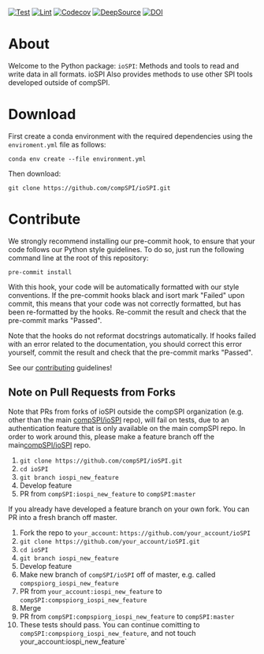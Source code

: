 [![Test](https://github.com/compSPI/ioSPI/actions/workflows/test.yml/badge.svg)](https://github.com/compSPI/ioSPI/actions/workflows/test.yml)
[![Lint](https://github.com/compSPI/ioSPI/actions/workflows/lint.yml/badge.svg)](https://github.com/compSPI/ioSPI/actions/workflows/lint.yml)
[![Codecov](https://codecov.io/gh/compSPI/ioSPI/branch/master/graph/badge.svg?token=OBVOV3ZM1O)](https://codecov.io/gh/compSPI/ioSPI)
[![DeepSource](https://deepsource.io/gh/compSPI/ioSPI.svg/?label=active+issues&show_trend=true&token=4kJgheTFBCQhy6ItFV2Qp4cA)](https://deepsource.io/gh/compSPI/ioSPI/?ref=repository-badge)
[![DOI](https://zenodo.org/badge/DOI/10.5281/zenodo.6099894.svg)](https://doi.org/10.5281/zenodo.6099894)

# About

Welcome to the Python package: `ioSPI`: Methods and tools to read and write data in all formats. ioSPI Also provides methods to use other SPI tools developed outside of compSPI.

# Download

First create a conda environment with the required dependencies using the `enviroment.yml` file as follows:

    conda env create --file environment.yml

Then download:

    git clone https://github.com/compSPI/ioSPI.git

# Contribute

We strongly recommend installing our pre-commit hook, to ensure that your code
follows our Python style guidelines. To do so, just run the following command line at the root of this repository:

    pre-commit install

With this hook, your code will be automatically formatted with our style conventions. If the pre-commit hooks black and isort mark "Failed" upon commit, this means that your code was not correctly formatted, but has been re-formatted by the hooks. Re-commit the result and check that the pre-commit marks "Passed".

Note that the hooks do not reformat docstrings automatically. If hooks failed with an error related to the documentation, you should correct this error yourself, commit the result and check that the pre-commit marks "Passed".

See our [contributing](https://github.com/compspi/compspi/blob/master/docs/contributing.rst) guidelines!

## Note on Pull Requests from Forks

Note that PRs from forks of ioSPI outside the compSPI organization (e.g. other than the main [compSPI/ioSPI](https://github.com/compSPI/ioSPI) repo), will fail on tests, due to an authentication feature that is only available on the main compSPI repo. In order to work around this, please make a feature branch off the main[compSPI/ioSPI](https://github.com/compSPI/ioSPI) repo.
  1. `git clone https://github.com/compSPI/ioSPI.git`
  2. `cd ioSPI`
  3. `git branch iospi_new_feature`
  4. Develop feature
  5. PR from `compSPI:iospi_new_feature` to `compSPI:master`

If you already have developed a feature branch on your own fork. You can PR into a fresh branch off master.
  1. Fork the repo to `your_account`: `https://github.com/your_account/ioSPI`
  2. `git clone https://github.com/your_account/ioSPI.git`
  3. `cd ioSPI`
  4. `git branch iospi_new_feature`
  5. Develop feature
  6. Make new branch of `compSPI/ioSPI` off of master, e.g. called `compspiorg_iospi_new_feature`
  7. PR from `your_account:iospi_new_feature` to `compSPI:compspiorg_iospi_new_feature`
  8. Merge
  9. PR from `compSPI:compspiorg_iospi_new_feature` to `compSPI:master`
  10. These tests should pass. You can continue comitting to `compSPI:compspiorg_iospi_new_feature`, and not touch your_account:iospi_new_feature`
